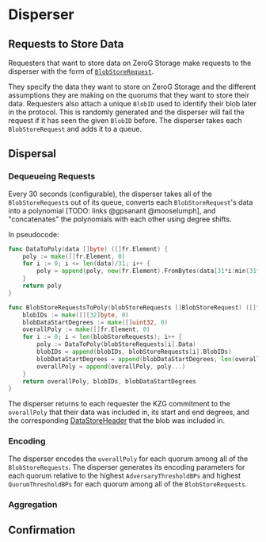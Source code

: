 # Disperser

## Requests to Store Data

Requesters that want to store data on ZeroG Storage make requests to the disperser with the form of [`BlobStoreRequest`](broken-reference).

They specify the data they want to store on ZeroG Storage and the different assumptions they are making on the quorums that they want to store their data. Requesters also attach a unique `BlobID` used to identify their blob later in the protocol. This is randomly generated and the disperser will fail the request if it has seen the given `BlobID` before. The disperser takes each `BlobStoreRequest` and adds it to a queue.

## Dispersal

### Dequeueing Requests

Every 30 seconds (configurable), the disperser takes all of the `BlobStoreRequest`s out of its queue, converts each `BlobStoreRequest`'s data into a polynomial \[TODO: links @gpsanant @mooselumph], and "concatenates" the polynomials with each other using degree shifts.

In pseudocode:

```go
func DataToPoly(data []byte) ([]fr.Element) {
    poly := make([]fr.Element, 0)
    for i := 0; i <= len(data)/31; i++ {
        poly = append(poly, new(fr.Element).FromBytes(data[31*i:min(31*(i+1), len(data))]))
    }
    return poly
}

func BlobStoreRequestsToPoly(blobStoreRequests []BlobStoreRequest) ([]fr.Element, [][32]byte, []uint32) {
    blobIDs := make([][32]byte, 0)
    blobDataStartDegrees := make([]uint32, 0)
    overallPoly := make([]fr.Element, 0)
    for i := 0; i < len(blobStoreRequests); i++ {
        poly := DataToPoly(blobStoreRequests[i].Data)
        blobIDs = append(blobIDs, blobStoreRequests[i].BlobIDs)
        blobDataStartDegrees = append(blobDataStartDegrees, len(overallPoly))
        overallPoly = append(overallPoly, poly...)
    }
    return overallPoly, blobIDs, blobDataStartDegrees
}
```

The disperser returns to each requester the KZG commitment to the `overallPoly` that their data was included in, its start and end degrees, and the corresponding [DataStoreHeader](../spec/types/node-types.md#datastoreheader) that the blob was included in.

### Encoding

The disperser encodes the `overallPoly` for each quorum among all of the `BlobStoreRequests`. The disperser generates its encoding parameters for each quorum relative to the highest `AdversaryThresholdBPs` and highest `QuorumThresholdBPs` for each quorum among all of the `BlobStoreRequests`.

### Aggregation

## Confirmation
